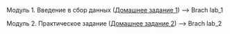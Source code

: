 Модуль 1. Введение в сбор данных ([Домашнее задание 1](https://datacentricaitalenthub.notion.site/1-341985de290d4c1280ba3856ac98925f)) --> Brach lab_1

Модуль 2. Практическое задание ([Домашнее задание 2](https://datacentricaitalenthub.notion.site/2-1c02ede9914b80ceab9dfa3784b41219)) --> Brach lab_2
